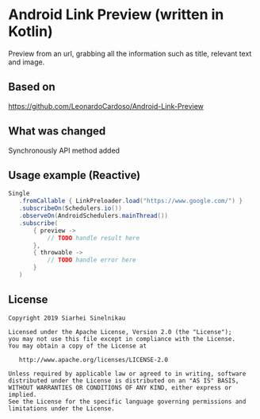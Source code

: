 Android Link Preview (written in Kotlin)
=========================

Preview from an url, grabbing all the information such as title, relevant text and image.

Based on
-----------------
https://github.com/LeonardoCardoso/Android-Link-Preview


What was changed
-----------------
Synchronously API method added


Usage example (Reactive)
-----------------
```java
Single
   .fromCallable { LinkPreloader.load("https://www.google.com/") }
   .subscribeOn(Schedulers.io())
   .observeOn(AndroidSchedulers.mainThread())
   .subscribe(
       { preview ->
           // TODO handle result here
       },
       { throwable ->
           // TODO handle error here
       }
   )
```

License
--------

    Copyright 2019 Siarhei Sinelnikau

    Licensed under the Apache License, Version 2.0 (the "License");
    you may not use this file except in compliance with the License.
    You may obtain a copy of the License at

       http://www.apache.org/licenses/LICENSE-2.0

    Unless required by applicable law or agreed to in writing, software
    distributed under the License is distributed on an "AS IS" BASIS,
    WITHOUT WARRANTIES OR CONDITIONS OF ANY KIND, either express or implied.
    See the License for the specific language governing permissions and
    limitations under the License.